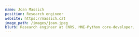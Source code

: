 ```yaml
---
name: Joan Massich
position: Research engineer
website: https://massich.cat
image_path: /images/joan.jpeg
blurb: Research engineer at CNRS, MNE-Python core-developer.
---
```

